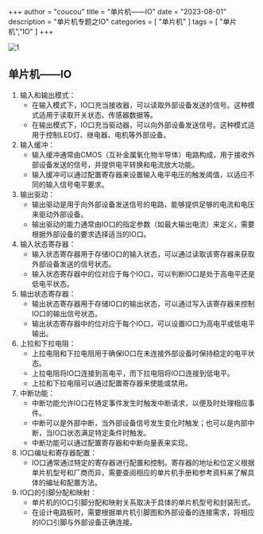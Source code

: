 +++
author = "coucou"
title = "单片机——IO"
date = "2023-08-01"
description = "单片机专题之IO"
categories = [
    "单片机"
]
tags = [
    "单片机","IO"
]
+++


![1](D:\Desktop\hugo-theme-stack\exampleSite\content\post\3-1-单片机-IO\1.jpg)

## 单片机——IO

1. 输入和输出模式：
   - 在输入模式下，IO口充当接收器，可以读取外部设备发送的信号。这种模式适用于读取开关状态、传感器数据等。
   - 在输出模式下，IO口充当驱动器，可以向外部设备发送信号。这种模式适用于控制LED灯、继电器、电机等外部设备。
2. 输入缓冲：
   - 输入缓冲通常由CMOS（互补金属氧化物半导体）电路构成，用于接收外部设备发送的信号，并提供电平转换和电流放大功能。
   - 输入缓冲可以通过配置寄存器来设置输入电平电压的触发阈值，以适应不同的输入信号电平要求。
3. 输出驱动：
   - 输出驱动是用于向外部设备发送信号的电路，能够提供足够的电流和电压来驱动外部设备。
   - 输出驱动的能力通常由IO口的指定参数（如最大输出电流）来定义，需要根据外部设备的要求选择适当的IO口。
4. 输入状态寄存器：
   - 输入状态寄存器用于存储IO口的输入状态，可以通过读取该寄存器来获取外部设备发送的信号状态。
   - 输入状态寄存器中的位对应于每个IO口，可以判断IO口是处于高电平还是低电平状态。
5. 输出状态寄存器：
   - 输出状态寄存器用于存储IO口的输出状态，可以通过写入该寄存器来控制IO口的输出信号状态。
   - 输出状态寄存器中的位对应于每个IO口，可以设置IO口为高电平或低电平输出。
6. 上拉和下拉电阻：
   - 上拉电阻和下拉电阻用于确保IO口在未连接外部设备时保持稳定的电平状态。
   - 上拉电阻将IO口连接到高电平，而下拉电阻将IO口连接到低电平。
   - 上拉和下拉电阻可以通过配置寄存器来使能或禁用。
7. 中断功能：
   - 中断功能允许IO口在特定事件发生时触发中断请求，以便及时处理相应事件。
   - 中断可以是外部中断，当外部设备信号发生变化时触发；也可以是内部中断，当IO口状态满足特定条件时触发。
   - 中断功能可以通过配置寄存器和中断向量表来实现。
8. IO口编址和寄存器配置：
   - IO口通常通过特定的寄存器进行配置和控制。寄存器的地址和位定义根据单片机型号和厂商而异，需要查阅相应的单片机手册和参考资料来了解具体的编址和配置方法。
9. IO口的引脚分配和映射：
   - 单片机的IO口引脚分配和映射关系取决于具体的单片机型号和封装形式。
   - 在设计电路板时，需要根据单片机引脚图和外部设备的连接需求，将相应的IO口引脚与外部设备正确连接。
